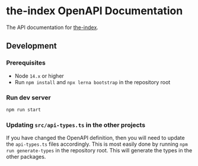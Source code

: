# the-index OpenAPI Documentation

The API documentation for [the-index](https://github.com/s-thom/the-index).

## Development

### Prerequisites

- Node `14.x` or higher
- Run `npm install` and `npx lerna bootstrap` in the repository root

### Run dev server

```sh
npm run start
```

### Updating `src/api-types.ts` in the other projects

If you have changed the OpenAPI definition, then you will need to update the `api-types.ts` files accordingly. This is most easily done by running `npm run generate-types` in the repository root. This will generate the types in the other packages.
